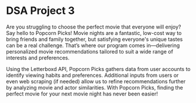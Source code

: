 # DSA Project 3


Are you struggling to choose the perfect movie that everyone will enjoy? Say hello to Popcorn Picks! Movie nights are a fantastic, low-cost way to bring friends and family together, but satisfying everyone's unique tastes can be a real challenge. That’s where our program comes in—delivering personalized movie recommendations tailored to suit a wide range of interests and preferences.

Using the Letterboxd API, Popcorn Picks gathers data from user accounts to identify viewing habits and preferences. Additional inputs from users or even web scraping (if needed) allow us to refine recommendations further by analyzing movie and actor similarities. With Popcorn Picks, finding the perfect movie for your next movie night has never been easier!
